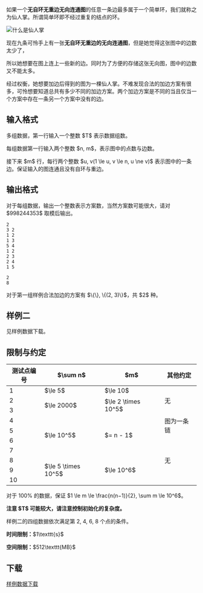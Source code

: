 <p>如果一个<strong>无自环无重边无向连通图</strong>的任意一条边最多属于一个简单环，我们就称之为仙人掌。所谓简单环即不经过重复的结点的环。</p>
<p><img class="img-responsive center-block" src="//img.uoj.ac/utility/what-is-cactus.png" alt="什么是仙人掌"></p>
<p>现在九条可怜手上有一张<strong>无自环无重边的无向连通图</strong>，但是她觉得这张图中的边数太少了，</p>
<p>所以她想要在图上连上一些新的边。同时为了方便的存储这张无向图，图中的边数又不能太多。</p>
<p>经过权衡，她想要加边后得到的图为一棵仙人掌。不难发现合法的加边方案有很多，可怜想要知道总共有多少不同的加边方案。两个加边方案是不同的当且仅当一个方案中存在一条另一个方案中没有的边。</p>
<h2>输入格式</h2>
<p>多组数据，第一行输入一个整数 $T$ 表示数据组数。</p>
<p>每组数据第一行输入两个整数 $n, m$，表示图中的点数与边数。</p>
<p>接下来 $m$ 行，每行两个整数 $u, v(1 \le u, v \le n, u \ne v)$ 表示图中的一条边。保证输入的图连通且没有自环与重边。</p>
<h2>输出格式</h2>
<p>对于每组数据，输出一个整数表示方案数，当然方案数可能很大，请对 $998244353$ 取模后输出。</p>


<pre><code class="language-input1">2
3 2
1 2
1 3
5 4
1 2
2 3
2 4
1 5
</code></pre>


<pre><code class="language-output1">2
8
</code></pre>


<p>对于第一组样例合法加边的方案有 $\{\}, \{(2, 3)\}$，共 $2$ 种。</p>
<h2>样例二</h2>
<p>见样例数据下载。</p>
<h2>限制与约定</h2>
<div class="table-responsive">
<table class="table table-bordered table-text-center table-vertical-middle"><thead><tr><th>测试点编号</th>
<th>$\sum n$</th>
<th>$m$</th>
<th>其他约定</th>
</tr></thead><tbody><tr><td>1</td><td>$\le 5$</td><td>$\le 10$</td><td rowspan="3">无</td></tr><tr><td>2</td><td rowspan="2">$\le 2000$</td><td rowspan="2">$\le 2 \times 10^5$</td></tr><tr><td>3</td></tr><tr><td>4</td><td rowspan="4">$\le 10^5$</td><td rowspan="4">$= n - 1$</td><td rowspan="2">图为一条链</td></tr><tr><td>5</td></tr><tr><td>6</td><td rowspan="5">无</td></tr><tr><td>7</td></tr><tr><td>8</td><td rowspan="3">$\le 5 \times 10^5$</td><td rowspan="3">$\le 10^6$</td></tr><tr><td>9</td></tr><tr><td>10</td></tr></tbody></table></div>

<p>对于 100% 的数据，保证 $1 \le m \le \frac{n(n−1)}{2}, \sum m \le 10^6$。</p>
<p><strong>注意 $T$ 可能较大，请注意控制初始化的复杂度。</strong></p>
<p>样例二的四组数据依次满足第 2, 4, 6, 8 个点的条件。</p>
<p><strong>时间限制：</strong>$1\texttt{s}$</p>
<p><strong>空间限制：</strong>$512\texttt{MB}$</p>
<h2>下载</h2>
<p><a href="./290/file/attachment.zip">样例数据下载</a></p>
